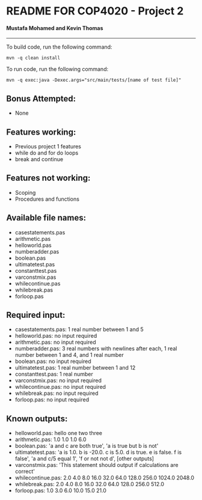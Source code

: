 README FOR COP4020 - Project 2
==
#### Mustafa Mohamed and Kevin Thomas
___

To build code, run the following command:
```
mvn -q clean install
```
To run code, run the following command:
```
mvn -q exec:java -Dexec.args="src/main/tests/[name of test file]"
```

## Bonus Attempted:
- None

## Features working:
- Previous project 1 features
- while do and for do loops
- break and continue

## Features not working:
- Scoping
- Procedures and functions 

## Available file names:
- casestatements.pas
- arithmetic.pas
- helloworld.pas
- numberadder.pas
- boolean.pas
- ultimatetest.pas
- constanttest.pas
- varconstmix.pas
- whilecontinue.pas
- whilebreak.pas
- forloop.pas

## Required input:
- casestatements.pas: 1 real number between 1 and 5
- helloworld.pas: no input required
- arithmetic.pas: no input required
- numberadder.pas: 3 real numbers with newlines after each, 1 real number between 1 and 4, and 1 real number
- boolean.pas: no input required
- ultimatetest.pas: 1 real number between 1 and 12
- constanttest.pas: 1 real number
- varconstmix.pas: no input required
- whilecontinue.pas: no input required
- whilebreak.pas: no input required
- forloop.pas: no input required

## Known outputs:
- helloworld.pas: hello one two three
- arithmetic.pas: 1.0 1.0 1.0 6.0
- boolean.pas: 'a and c are both true', 'a is true but b is not'
- ultimatetest.pas: 'a is 1.0. b is -20.0. c is 5.0. d is true. e is false. f is false', 'a and c/5 equal 1', 'f or not not d', [other outputs]
- varconstmix.pas: 'This statement should output if calculations are correct'
- whilecontinue.pas: 2.0
                 4.0
                 8.0
                 16.0
                 32.0
                 64.0
                 128.0
                 256.0
                 1024.0
                 2048.0
- whilebreak.pas: 2.0
                  4.0
                  8.0
                  16.0
                  32.0
                  64.0
                  128.0
                  256.0
                  512.0
- forloop.pas: 1.0
               3.0
               6.0
               10.0
               15.0
               21.0